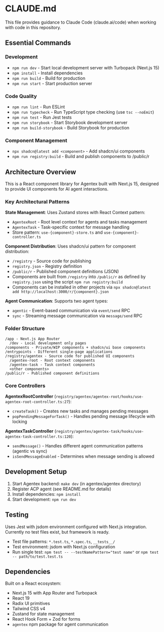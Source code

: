 # CLAUDE.md

This file provides guidance to Claude Code (claude.ai/code) when working with code in this repository.

## Essential Commands

### Development

- `npm run dev` - Start local development server with Turbopack (Next.js 15)
- `npm install` - Install dependencies
- `npm run build` - Build for production
- `npm run start` - Start production server

### Code Quality

- `npm run lint` - Run ESLint
- `npm run typecheck` - Run TypeScript type checking (use `tsc --noEmit`)
- `npm run test` - Run Jest tests
- `npm run storybook` - Start Storybook development server
- `npm run build-storybook` - Build Storybook for production

### Component Management

- `npx shadcn@latest add <component>` - Add shadcn/ui components
- `npm run registry:build` - Build and publish components to /public/r

## Architecture Overview

This is a React component library for Agentex built with Next.js 15, designed to provide UI components for AI agent interactions.

### Key Architectural Patterns

**State Management**: Uses Zustand stores with React Context pattern:

- `AgentexRoot` - Root level context for agents and tasks management
- `AgentexTask` - Task-specific context for message handling
- Store pattern: `use-{component}-store.ts` and `use-{component}-controller.ts`

**Component Distribution**: Uses shadcn/ui pattern for component distribution:

- `/registry` - Source code for publishing
- `registry.json` - Registry definition
- `/public/r` - Published component definitions (JSON)
- Components are built from `/registry` into `/public/r` as defined by `registry.json` using the script `npm run registry:build`
- Components can be installed in other projects via `npx shadcn@latest add http://localhost:3000/r/{component}.json`

**Agent Communication**: Supports two agent types:

- `agentic` - Event-based communication via `event/send` RPC
- `sync` - Streaming message communication via `message/send` RPC

### Folder Structure

```text
/app - Next.js App Router
  /dev - Local development only pages
/components - Private/WIP components + shadcn/ui base components
/entrypoints - Different single-page applications
/registry/agentex - Source code for published UI components
  /agentex-root - Root context components
  /agentex-task - Task context components
  <other components>
/public/r - Published component definitions
```

### Core Controllers

**AgentexRootController** (`registry/agentex/agentex-root/hooks/use-agentex-root-controller.ts:27`):

- `createTask()` - Creates new tasks and manages pending messages
- `popPendingMessageForTask()` - Handles pending message lifecycle with locking

**AgentexTaskController** (`registry/agentex/agentex-task/hooks/use-agentex-task-controller.ts:120`):

- `sendMessage()` - Handles different agent communication patterns (agentic vs sync)
- `isSendMessageEnabled` - Determines when message sending is allowed

## Development Setup

1. Start Agentex backend: `make dev` (in agentex/agentex directory)
2. Register ACP agent (see README.md for details)
3. Install dependencies: `npm install`
4. Start development: `npm run dev`

## Testing

Uses Jest with jsdom environment configured with Next.js integration. Currently no test files exist, but framework is ready.

- Test file patterns: `*.test.ts`, `*.spec.ts`, `__tests__/`
- Test environment: jsdom with Next.js configuration
- Run single test: `npm test -- --testNamePattern="test name"` or `npm test -- path/to/test.test.ts`

## Dependencies

Built on a React ecosystem:

- Next.js 15 with App Router and Turbopack
- React 19
- Radix UI primitives
- Tailwind CSS v4
- Zustand for state management
- React Hook Form + Zod for forms
- `agentex` npm package for agent communication
